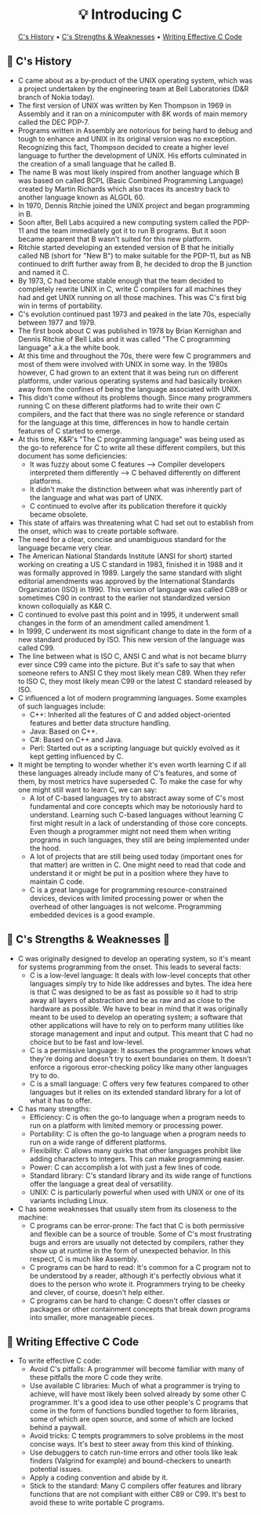 <h1 align="center">💡<strong> Introducing C</strong></h1>

<p align="center">
  <a href="#cs-history">C's History</a> •
  <a href="#cs-strengths--weaknesses">C's Strengths & Weaknesses</a> •
  <a href="#writing-effective-c-code">Writing Effective C Code</a>
</p>

## :scroll: C's History

* C came about as a by-product of the UNIX operating system, which was a project undertaken by the engineering team at Bell Laboratories (D&R branch of Nokia today).
* The first version of UNIX was written by Ken Thompson in 1969 in Assembly and it ran on a minicomputer with 8K words of main memory called the DEC PDP-7.
* Programs written in Assembly are notorious for being hard to debug and tough to enhance and UNIX in its original version was no exception. Recognizing this fact, Thompson decided to create a higher level language to further the development of UNIX. His efforts culminated in the creation of a small language that he called B.
* The name B was most likely inspired from another language which B was based on called BCPL (Basic Combined Programming Language) created by Martin Richards 
which also traces its ancestry back to another language known as ALGOL 60.
* In 1970, Dennis Ritchie joined the UNIX project and began programming in B.
* Soon after, Bell Labs acquired a new computing system called the PDP-11 and the team immediately got it to run B programs. But it soon became apparent that B 
wasn't suited for this new platform.
* Ritchie started developing an extended version of B that he initially called NB (short for "New B") to make suitable for the PDP-11, but as NB continued to drift 
further away from B, he decided to drop the B junction and named it C.
* By 1973, C had become stable enough that the team decided to completely rewrite UNIX in C, write C compilers for all machines they had and get UNIX running on all 
those machines. This was C's first big win in terms of portability.
* C's evolution continued past 1973 and peaked in the late 70s, especially between 1977 and 1979.
* The first book about C was published in 1978 by Brian Kernighan and Dennis Ritchie of Bell Labs and it was called "The C programming language" a.k.a the white book.
* At this time and throughout the 70s, there were few C programmers and most of them were involved with UNIX in some way. In the 1980s however, C had grown to an 
extent that it was being run on different platforms, under various operating systems and had basically broken away from the confines of being the language associated with UNIX.
* This didn't come without its problems though. Since many programmers running C on these different platforms had to write their own C compilers, and the fact that 
there was no single reference or standard for the language at this time, differences in how to handle certain features of C started to emerge.
* At this time, K&R's "The C programming language" was being used as the go-to reference for C to write all these different compilers, but this document has some 
deficiencies:
   * It was fuzzy about some C features --> Compiler developers interpreted them differently --> C behaved differently on different platforms.
   * It didn't make the distinction between what was inherently part of the language and what was part of UNIX.
   * C continued to evolve after its publication therefore it quickly became obsolete.
* This state of affairs was threatening what C had set out to establish from the onset, which was to create portable software.
* The need for a clear, concise and unambiguous standard for the language became very clear.
* The American National Standards Institute (ANSI for short) started working on creating a US C standard in 1983, finished it in 1988 and it was formally approved 
in 1989. Largely the same standard with slight editorial amendments was approved by the International Standards Organization (ISO) in 1990. This version of language 
was called C89 or sometimes C90 in contrast to the earlier not standardized version known colloquially as K&R C.
* C continued to evolve past this point and in 1995, it underwent small changes in the form of an amendment called amendment 1.
* In 1999, C underwent its most significant change to date in the form of a new standard produced by ISO. This new version of the language was called C99.
* The line between what is ISO C, ANSI C and what is not became blurry ever since C99 came into the picture. But it's safe to say that when someone refers to ANSI C 
they most likely mean C89. When they refer to ISO C, they most likely mean C99 or the latest C standard released by ISO.
* C influenced a lot of modern programming languages. Some examples of such languages include:
   * C++: Inherited all the features of C and added object-oriented features and better data structure handling.
   * Java: Based on C++.
   * C#: Based on C++ and Java.
   * Perl: Started out as a scripting language but quickly evolved as it kept getting influenced by C.
* It might be tempting to wonder whether it's even worth learning C if all these languages already include many of C's features, and some of them, by most metrics have 
superseded C. To make the case for why one might still want to learn C, we can say:
   * A lot of C-based languages try to abstract away some of C's most fundamental and core concepts which may be notoriously hard to understand. Learning such 
C-based languages without learning C first might result in a lack of understanding of those core concepts. Even though a programmer might not need them when writing 
programs in such languages, they still are being implemented under the hood.
   * A lot of projects that are still being used today (important ones for that matter) are written in C. One might need to read that code and understand it or might 
be put in a position where they have to maintain C code.
   * C is a great language for programming resource-constrained devices, devices with limited processing power or when the overhead of other languages is not welcome. 
Programming embedded devices is a good example.

## :muscle: C's Strengths & Weaknesses :wilted_flower:

* C was originally designed to develop an operating system, so it's meant for systems programming from the onset. This leads to several facts:
   * C is a low-level language: It deals with low-level concepts that other languages simply try to hide like addresses and bytes. The idea here is that C was 
designed to be as fast as possible so it had to strip away all layers of abstraction and be as raw and as close to the hardware as possible. We have to bear in mind 
that it was originally meant to be used to develop an operating system; a software that other applications will have to rely on to perform many utilities like 
storage management and input and output. This meant that C had no choice but to be fast and low-level.
   * C is a permissive language: It assumes the programmer knows what they're doing and doesn't try to exert boundaries on them. It doesn't enforce a rigorous 
error-checking policy like many other languages try to do.
   * C is a small language: C offers very few features compared to other languages but it relies on its extended standard library for a lot of what it has to offer.
* C has many strengths:
   * Efficiency: C is often the go-to language when a program needs to run on a platform with limited memory or processing power.
   * Portability: C is often the go-to language when a program needs to run on a wide range of different platforms.
   * Flexibility: C allows many quirks that other languages prohibit like adding characters to integers. This can make programming easier.
   * Power: C can accomplish a lot with just a few lines of code.
   * Standard library: C's standard library and its wide range of functions offer the language a great deal of versatility.
   * UNIX: C is particularly powerful when used with UNIX or one of its variants including Linux.
* C has some weaknesses that usually stem from its closeness to the machine:
   * C programs can be error-prone: The fact that C is both permissive and flexible can be a source of trouble. Some of C's most frustrating bugs and errors are
usually not detected by compilers, rather they show up at runtime in the form of unexpected behavior. In this respect, C is much like Assembly.
   * C programs can be hard to read: It's common for a C program not to be understood by a reader, although it's perfectly obvious what it does to the person who
wrote it. Programmers trying to be cheeky and clever, of course, doesn't help either.
   * C programs can be hard to change: C doesn't offer classes or packages or other containment concepts that break down programs into smaller, more manageable
pieces.

## :dart: Writing Effective C Code

* To write effective C code:
   * Avoid C's pitfalls: A programmer will become familiar with many of these pitfalls the more C code they write.
   * Use available C libraries: Much of what a programmer is trying to achieve, will have most likely been solved already by some other C programmer. It's a good 
idea to use other people's C programs that come in the form of functions bundled together to form libraries, some of which are open source, and some of which are 
locked behind a paywall.
   * Avoid tricks: C tempts programmers to solve problems in the most concise ways. It's best to steer away from this kind of thinking.
   * Use debuggers to catch run-time errors and other tools like leak finders (Valgrind for example) and bound-checkers to unearth potential issues.
   * Apply a coding convention and abide by it.
   * Stick to the standard: Many C compilers offer features and library functions that are not compliant with either C89 or C99. It's best to avoid these to write 
portable C programs.
